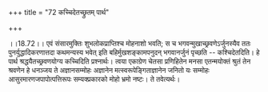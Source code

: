 +++
title = "72 कच्चिदेतच्छ्रुतम् पार्थ"

+++
  
  
।।18.72।। एवं संसारमुक्तिः शुभलोकप्राप्तिश्च मोहनाशो भवति; स च
भगवन्मुखाच्छ्रवणेऽर्जुनस्यैव ततः पुनर्युद्धादिकरणात्तदा कथमन्यस्य भवेत्
इति बहिर्मुखशङ्कामपनुदन् भगवानर्जुनं पृच्छति -- कश्चिदेतदिति। हे पार्थ
श्रद्धयैतच्छ्रवणयोग्य कच्चिदिति प्रश्नार्थः। त्वया एकाग्रेण चेतसा
प्रणिहितेन मनसा एतन्मयोक्तं श्रुतं तेन श्रवणेन हे धनञ्जय ते
अज्ञानसम्मोहः अज्ञानेन मत्स्वरूपेङ्गिताज्ञानेन जनितो यः सम्मोहः
आसुरमारणजपापोत्पत्तिरूपः सम्यक्प्रकारको मोहो भ्रमो नष्टः। ते
तवेत्यर्थः।  
  
